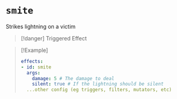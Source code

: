 # `smite`

Strikes lightning on a victim

> [!danger] Triggered Effect

> [!Example]
> ```yaml
> effects:
> - id: smite
>   args:
>     damage: 5 # The damage to deal
>     silent: true # If the lightning should be silent
>   ...other config (eg triggers, filters, mutators, etc)
> ```
